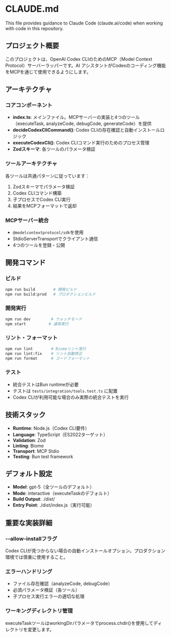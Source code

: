 # CLAUDE.md

This file provides guidance to Claude Code (claude.ai/code) when working with code in this repository.

## プロジェクト概要

このプロジェクトは、OpenAI Codex CLIのためのMCP（Model Context Protocol）サーバーラッパーです。AI アシスタントがCodexのコーディング機能をMCPを通じて使用できるようにします。

## アーキテクチャ

### コアコンポーネント

- **index.ts**: メインファイル。MCPサーバーの実装と4つのツール（executeTask, analyzeCode, debugCode, generateCode）を提供
- **decideCodexCliCommand()**: Codex CLIの存在確認と自動インストールロジック
- **executeCodexCli()**: Codex CLIコマンド実行のためのプロセス管理
- **Zodスキーマ**: 各ツールのパラメータ検証

### ツールアーキテクチャ

各ツールは共通パターンに従っています：
1. Zodスキーマでパラメータ検証
2. Codex CLIコマンド構築
3. 子プロセスでCodex CLI実行
4. 結果をMCPフォーマットで返却

### MCPサーバー統合

- `@modelcontextprotocol/sdk`を使用
- StdioServerTransportでクライアント通信
- 4つのツールを登録・公開

## 開発コマンド

### ビルド
```bash
npm run build        # 開発ビルド
npm run build:prod   # プロダクションビルド
```

### 開発実行
```bash
npm run dev         # ウォッチモード
npm start          # 通常実行
```

### リント・フォーマット
```bash
npm run lint        # Biomeリント実行
npm run lint:fix    # リント自動修正
npm run format      # コードフォーマット
```

### テスト
- 統合テストはBun runtimeが必要
- テストは `tests/integration/tools.test.ts` に配置
- Codex CLIが利用可能な場合のみ実際の統合テストを実行

## 技術スタック

- **Runtime**: Node.js（Codex CLI要件）
- **Language**: TypeScript（ES2022ターゲット）
- **Validation**: Zod
- **Linting**: Biome
- **Transport**: MCP Stdio
- **Testing**: Bun test framework

## デフォルト設定

- **Model**: gpt-5（全ツールのデフォルト）
- **Mode**: interactive（executeTaskのデフォルト）
- **Build Output**: ./dist/
- **Entry Point**: ./dist/index.js（実行可能）

## 重要な実装詳細

### --allow-installフラグ
Codex CLIが見つからない場合の自動インストールオプション。プロダクション環境では慎重に使用すること。

### エラーハンドリング
- ファイル存在確認（analyzeCode, debugCode）
- 必須パラメータ検証（各ツール）
- 子プロセス実行エラーの適切な処理

### ワーキングディレクトリ管理
executeTaskツールはworkingDirパラメータでprocess.chdir()を使用してディレクトリを変更します。